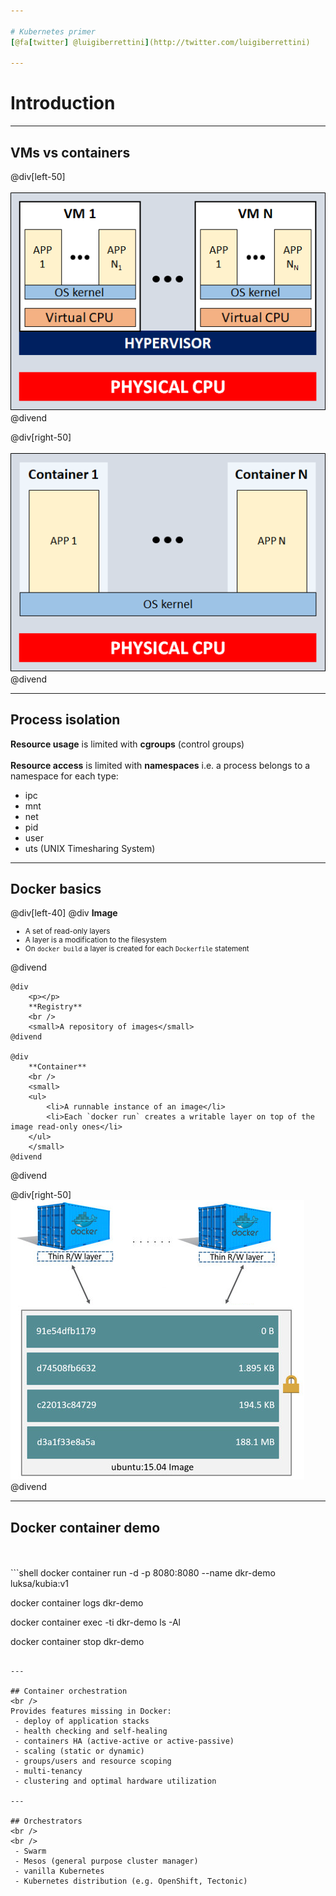 ```yaml
---

# Kubernetes primer
[@fa[twitter] @luigiberrettini](http://twitter.com/luigiberrettini)

---
```


# Introduction

---

## VMs vs containers

@div[left-50]
<br /><br />
![Virtual machines](assets/img/01-virtual-machines.png)
@divend

@div[right-50]
<br /><br />
![Containers](assets/img/02-containers.png)
@divend

---

## Process isolation

**Resource usage** is limited with **cgroups** (control groups)
<br />
<br />
**Resource access** is limited with **namespaces** i.e. a process belongs to a namespace for each type:
 - ipc
 - mnt
 - net
 - pid
 - user
 - uts (UNIX Timesharing System)

---

## Docker basics

@div[left-40]
    @div
        **Image**
        <br />
        <small>
        <ul>
            <li>A set of read-only layers</li>
            <li>A layer is a modification to the filesystem</li>
            <li>On `docker build` a layer is created for each `Dockerfile` statement</li>
        </ul>
        </small>
    @divend
    
    @div
        <p></p>
        **Registry**
        <br />
        <small>A repository of images</small>
    @divend
    
    @div
        **Container**
        <br />
        <small>
        <ul>
            <li>A runnable instance of an image</li>
            <li>Each `docker run` creates a writable layer on top of the image read-only ones</li>
        </ul>
        </small>
    @divend
@divend

@div[right-50]
<br />
![Docker Image and containers](assets/img/03-docker-image-containers.png)
@divend

---

## Docker container demo
<br />
<br />
```shell
docker container run -d -p 8080:8080 --name dkr-demo luksa/kubia:v1

docker container logs dkr-demo

docker container exec -ti dkr-demo ls -Al

docker container stop dkr-demo
```

---

## Container orchestration
<br />
Provides features missing in Docker:
 - deploy of application stacks
 - health checking and self-healing
 - containers HA (active-active or active-passive)
 - scaling (static or dynamic)
 - groups/users and resource scoping
 - multi-tenancy
 - clustering and optimal hardware utilization

---

## Orchestrators
<br />
<br />
 - Swarm
 - Mesos (general purpose cluster manager)
 - vanilla Kubernetes
 - Kubernetes distribution (e.g. OpenShift, Tectonic)